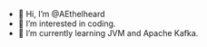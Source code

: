 - 👋 Hi, I’m @AEthelheard
- 👀 I’m interested in coding.
- 🌱 I’m currently learning JVM and Apache Kafka.

